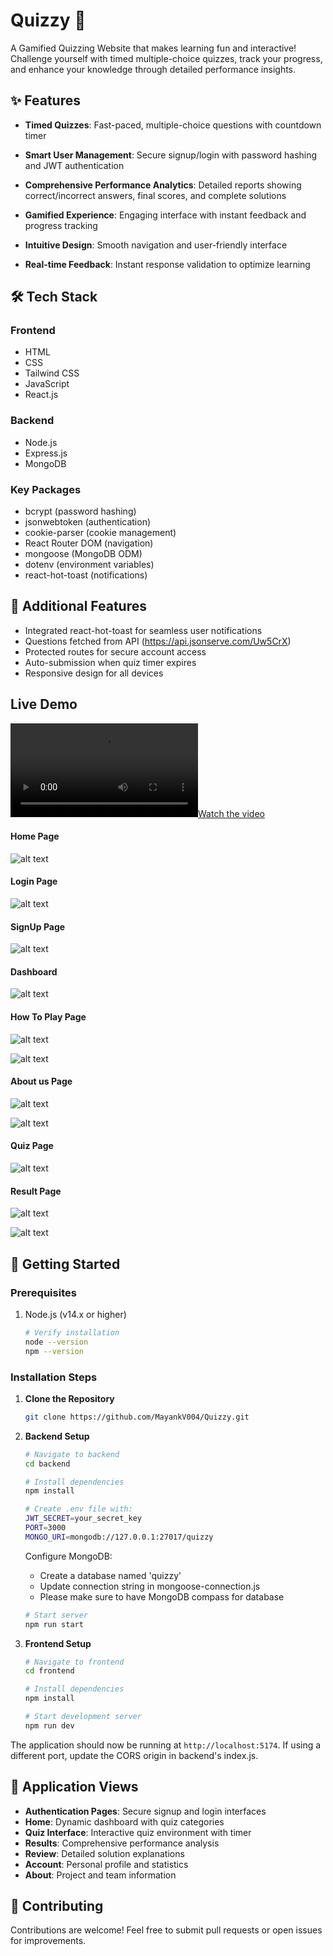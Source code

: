 # Quizzy 🎯

A Gamified Quizzing Website that makes learning fun and interactive! Challenge yourself with timed multiple-choice quizzes, track your progress, and enhance your knowledge through detailed performance insights.

## ✨ Features

- **Timed Quizzes**: Fast-paced, multiple-choice questions with countdown timer
- **Smart User Management**: Secure signup/login with password hashing and JWT authentication
- **Comprehensive Performance Analytics**: Detailed reports showing correct/incorrect answers, final scores, and complete solutions
- **Gamified Experience**: Engaging interface with instant feedback and progress tracking

- **Intuitive Design**: Smooth navigation and user-friendly interface
- **Real-time Feedback**: Instant response validation to optimize learning

## 🛠️ Tech Stack

### Frontend
- HTML
- CSS
- Tailwind CSS
- JavaScript
- React.js

### Backend
- Node.js
- Express.js
- MongoDB

### Key Packages
- bcrypt (password hashing)
- jsonwebtoken (authentication)
- cookie-parser (cookie management)
- React Router DOM (navigation)
- mongoose (MongoDB ODM)
- dotenv (environment variables)
- react-hot-toast (notifications)

## 🎯 Additional Features

- Integrated react-hot-toast for seamless user notifications
- Questions fetched from API (https://api.jsonserve.com/Uw5CrX)
- Protected routes for secure account access
- Auto-submission when quiz timer expires
- Responsive design for all devices

## Live Demo
[![Watch the video](https://raw.githubusercontent.com/MayankV004/Quizzy/main/Frontend/public/Quizzy.mp4)](https://raw.githubusercontent.com/MayankV004/Quizzy/Frontend/public/Quizzy.mp4)

#### Home Page
![alt text](<Frontend//public/Screenshot 2025-02-01 223108.png>)

#### Login Page
![alt text](<Frontend//public/Screenshot 2025-02-01 223227.png>)

#### SignUp Page
![alt text](<Frontend//public/Screenshot 2025-02-01 223310.png>)

#### Dashboard
![alt text](<Frontend//public/Screenshot 2025-02-01 223519.png>)

#### How To Play Page
![alt text](<Frontend//public/Screenshot 2025-02-01 223139.png>)

![alt text](<Frontend//public/Screenshot 2025-02-01 223158.png>)

#### About us Page
![alt text](<Frontend//public/Screenshot 2025-02-01 223211.png>)

![alt text](<Frontend//public/Screenshot 2025-02-01 223218.png>)

#### Quiz Page
![alt text](<Frontend//public/Screenshot 2025-02-01 223413.png>)

#### Result Page
![alt text](<Frontend//public/Screenshot 2025-02-01 223442.png>)

![alt text](<Frontend//public/Screenshot 2025-02-01 223505.png>)



## 🚀 Getting Started

### Prerequisites

1. Node.js (v14.x or higher)
   ```bash
   # Verify installation
   node --version
   npm --version
   ```

### Installation Steps

1. **Clone the Repository**
   ```bash
   git clone https://github.com/MayankV004/Quizzy.git
   ```

2. **Backend Setup**
   ```bash
   # Navigate to backend
   cd backend

   # Install dependencies
   npm install

   # Create .env file with:
   JWT_SECRET=your_secret_key
   PORT=3000
   MONGO_URI=mongodb://127.0.0.1:27017/quizzy
   ```

   Configure MongoDB:
   - Create a database named 'quizzy'
   - Update connection string in mongoose-connection.js
   - Please make sure to have MongoDB compass for database
   

   ```bash
   # Start server
   npm run start
   ```

3. **Frontend Setup**
   ```bash
   # Navigate to frontend
   cd frontend

   # Install dependencies
   npm install

   # Start development server
   npm run dev
   ```

The application should now be running at `http://localhost:5174`. If using a different port, update the CORS origin in backend's index.js.

## 📱 Application Views

- **Authentication Pages**: Secure signup and login interfaces
- **Home**: Dynamic dashboard with quiz categories
- **Quiz Interface**: Interactive quiz environment with timer
- **Results**: Comprehensive performance analysis
- **Review**: Detailed solution explanations
- **Account**: Personal profile and statistics
- **About**: Project and team information

## 🤝 Contributing

Contributions are welcome! Feel free to submit pull requests or open issues for improvements.
